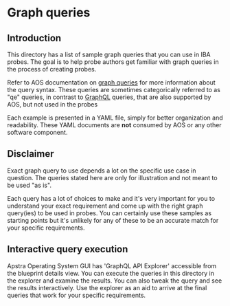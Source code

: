 # Graph queries

## Introduction

This directory has a list of sample graph queries that you can use in IBA probes. The
goal is to help probe authors get familiar with graph queries in the process of
creating probes.

Refer to AOS documentation on [graph queries](
https://files.apstra.com/docs/database_concepts.html#query-specification) for more
information about the query syntax. These queries are sometimes categorically
referred to as "qe" queries, in contrast to [GraphQL](https://graphql.org/) queries,
that are also supported by AOS, but not used in the probes

Each example is presented in a YAML file, simply for better organization and
readability. These YAML documents are __not__ consumed by AOS or any other software
component.

## Disclaimer

Exact graph query to use depends a lot on the specific use case in question. The
queries stated here are only for illustration and not meant to be used "as is".

Each query has a lot of choices to make and it's very important for you to understand
your exact requirement and come up with the right graph query(ies) to be used in
probes. You can certainly use these samples as starting points but it's unlikely for
any of these to be an accurate match for your specific requirements.

## Interactive query execution

Apstra Operating System GUI has 'GraphQL API Explorer' accessible from the blueprint
details view. You can execute the queries in this directory in the explorer
and examine the results. You can also tweak the query and see the results
interactively. Use the explorer as an aid to arrive at the final queries that work
for your specific requirements.
